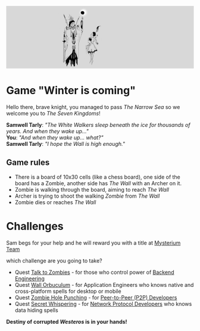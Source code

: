 ![cover](https://raw.githubusercontent.com/mysteriumnetwork/winter-is-coming/master/assets/cover.jpg)

# Game "Winter is coming"

Hello there, brave knight, you managed to pass _The Narrow Sea_ so we welcome you to _The Seven Kingdoms_!

**Samwell Tarly**: _"The White Walkers sleep beneath the ice for thousands of years. And when they wake up..."_\
**You**: _"And when they wake up... what?"_\
**Samwell Tarly**: _"I hope the Wall is high enough."_

## Game rules
- There is a board of 10x30 cells (like a chess board), one side of the board has a Zombie, another side has _The Wall_ with an Archer on it.
- Zombie is walking through the board, aiming to reach _The Wall_
- Archer is trying to shoot the walking _Zombie_ from _The Wall_
- Zombie dies or reaches _The Wall_

# Challenges
Sam begs for your help and he will reward you with a title at [Mysterium Team](https://mysterium.network/about/#job)

which challenge are you going to take?
- Quest [Talk to Zombies](quests/Talk_to_Zombies.md) - for those who control power of [Backend Engineering](https://mysterium.network/senior-backend-engineer/)
- Quest [Wall Orbuculum](quests/Wall_Orbuculum.md) - for Application Engineers who knows native and cross-platform spells for desktop or mobile
- Quest [Zombie Hole Punching](quests/Zombie_Hole_Punching.md) - for [Peer-to-Peer (P2P) Developers](https://mysterium.network/p2p-developer/)
- Quest [Secret Whispering](quests/Secret_Whispering.md) - for [Network Protocol Developers](https://mysterium.network/network-protocol-developer/) who knows data hiding spells

**Destiny of corrupted _Westeros_ is in your hands!**
